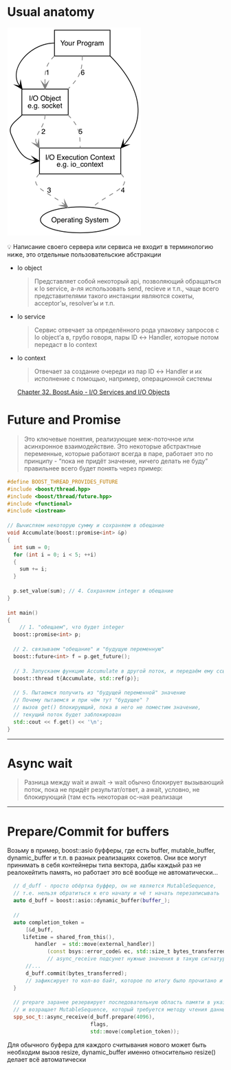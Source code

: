 # Usual anatomy

![Untitled](programming/common-principles/image-storage/Untitled%2015.png)

💡 Написание своего сервера или сервиса не входит в терминологию ниже, это отдельные пользовательские абстракции

- Io object
    
    > Представляет собой некоторый api, позволяющий обращаться к Io service, а-ля использовать send, recieve и т.п., чаще всего представителями такого инстанции являются сокеты, acceptor’ы, resolver’ы и т.п.
    > 
- Io service
    
    > Сервис отвечает за определённого рода упаковку запросов с Io object’а в, грубо говоря, пары ID ↔ Handler, которые потом передаст в Io context
    > 
- Io context
    
    > Отвечает за создание очереди из пар ID ↔ Handler и их исполнение с помощью, например, операционной системы
    > 
    
    [Chapter 32. Boost.Asio - I/O Services and I/O Objects](https://theboostcpplibraries.com/boost.asio-io-services-and-io-objects)
    

# Future and Promise

> Это ключевые понятия, реализующие меж-поточное или асинхронное взаимодействие. Это некоторые абстрактные переменные, которые работают всегда в паре, работает это по принципу - “пока не придёт значение, ничего делать не буду” правильнее всего будет понять через пример:

```cpp
#define BOOST_THREAD_PROVIDES_FUTURE
#include <boost/thread.hpp>
#include <boost/thread/future.hpp>
#include <functional>
#include <iostream>

// Вычисляем некоторую сумму и сохраняем в обещание
void Accumulate(boost::promise<int> &p)
{
  int sum = 0;
  for (int i = 0; i < 5; ++i)
  {
    sum += i;
  }
  
  p.set_value(sum); // 4. Сохраняем integer в обещание
}

int main()
{
	// 1. "обещаем", что будет integer
  boost::promise<int> p; 
  
  // 2. связываем "обещание" и "будущую переменную"
  boost::future<int> f = p.get_future(); 
  
  // 3. Запускаем функцию Accumulate в другой поток, и передаём ему ссылку на "обещание"
  boost::thread t{Accumulate, std::ref(p)}; 
  
  // 5. Пытаемся получить из "будущей переменной" значение
  // Почему пытаемся и при чём тут "будущее" ?
  // вызов get() блокирующий, пока в него не поместим значение,
  // текущий поток будет заблокирован
  std::cout << f.get() << '\n';
}
```

---

# Async wait

> Разница между wait и await → wait обычно блокирует вызывающий поток, пока не придёт результат/ответ, а await, условно, не блокирующий (там есть некоторая ос-ная реализаци

---

# Prepare/Commit for buffers

Возьму в пример, boost::asio буфферы, где есть buffer, mutable_buffer, dynamic_buffer и т.п. в разных реализациях сокетов. Они все могут принимать в себя контейнеры типа вектора, дабы каждый раз не реалокейтить память, но работает это всё вообще не автоматически…

```cpp
  // d_duff - просто обёртка буффер, он не является MutableSequence, 
  // т.е. нельзя обратиться к его началу и чё т начать перезаписывать
  auto d_buff = boost::asio::dynamic_buffer(buffer_);
  
  // 
  auto completion_token = 
	  [&d_buff,
     lifetime = shared_from_this(), 
		 handler  = std::move(external_handler)]
			 (const bsys::error_code& ec, std::size_t bytes_transferred) mutable { 
			 // async_receive подсунет нужные значения в такую сигнатуру c ec и bytes_transferred
	  //...
	  d_buff.commit(bytes_transferred); 
	  // зафиксирует то кол-во байт, которое по итогу было прочитано и "отпускает" лишнее
  }
  
  // prepare заранее резервирует последовательную область памяти в указанном кол-ве байт
  // и возращает MutableSequence, который требуется методу чтения данных с сокета
  spp_soc_t::async_receive(d_buff.prepare(4096),
                           flags, 
                           std::move(completion_token));
```

Для обычного буфера для каждого считывания нового может быть необходим вызов resize, dynamic_buffer именно относительно resize() делает всё автоматически